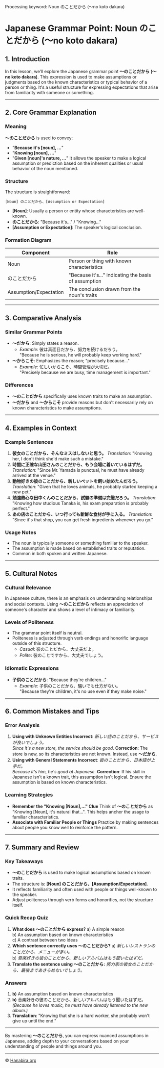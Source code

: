 Processing keyword: Noun のことだから (〜no koto dakara)
# Japanese Grammar Point: Noun のことだから (〜no koto dakara)
## 1. Introduction
In this lesson, we'll explore the Japanese grammar point **〜のことだから (〜no koto dakara)**. This expression is used to make assumptions or judgments based on the known characteristics or typical behavior of a person or thing. It's a useful structure for expressing expectations that arise from familiarity with someone or something.

---
## 2. Core Grammar Explanation
### Meaning
**〜のことだから** is used to convey:
- "**Because it's [noun], ...**"
- "**Knowing [noun], ...**"
- "**Given [noun]'s nature, ...**"
It allows the speaker to make a logical assumption or prediction based on the inherent qualities or usual behavior of the noun mentioned.
### Structure
The structure is straightforward:
```plaintext
[Noun] のことだから、[Assumption or Expectation]
```
- **[Noun]**: Usually a person or entity whose characteristics are well-known.
- **のことだから**: "Because it's..." / "Knowing..."
- **[Assumption or Expectation]**: The speaker's logical conclusion.
### Formation Diagram
| Component         | Role                                              |
|-------------------|---------------------------------------------------|
| Noun              | Person or thing with known characteristics        |
| のことだから      | "Because it's..." indicating the basis of assumption |
| Assumption/Expectation | The conclusion drawn from the noun's traits     |
---
## 3. Comparative Analysis
### Similar Grammar Points
- **〜だから**: Simply states a reason.
  - *Example*: 彼は真面目だから、努力を続けるだろう。  
    "Because he is serious, he will probably keep working hard."
- **〜からこそ**: Emphasizes the reason; "precisely because..."
  - *Example*: 忙しいからこそ、時間管理が大切だ。  
    "Precisely because we are busy, time management is important."
### Differences
- **〜のことだから** specifically uses known traits to make an assumption.
- **〜だから** and **〜からこそ** provide reasons but don't necessarily rely on known characteristics to make assumptions.
---
## 4. Examples in Context
### Example Sentences
1. **彼女のことだから、そんなミスはしないと思う。**
   *Translation*: "Knowing her, I don't think she'd make such a mistake."
2. **時間に正確な山田さんのことだから、もう会場に着いているはずだ。**
   *Translation*: "Since Mr. Yamada is punctual, he must have already arrived at the venue."
3. **動物好きの彼のことだから、新しいペットを飼い始めたんだろう。**
   *Translation*: "Given that he loves animals, he probably started keeping a new pet."
4. **勉強熱心な田中くんのことだから、試験の準備は完璧だろう。**
   *Translation*: "Knowing how studious Tanaka is, his exam preparation is probably perfect."
5. **あの店のことだから、いつ行っても新鮮な食材が手に入る。**
   *Translation*: "Since it's that shop, you can get fresh ingredients whenever you go."
### Usage Notes
- The noun is typically someone or something familiar to the speaker.
- The assumption is made based on established traits or reputation.
- Common in both spoken and written Japanese.
---
## 5. Cultural Notes
### Cultural Relevance
In Japanese culture, there is an emphasis on understanding relationships and social contexts. Using **〜のことだから** reflects an appreciation of someone's character and shows a level of intimacy or familiarity.
### Levels of Politeness
- The grammar point itself is neutral.
- Politeness is adjusted through verb endings and honorific language outside of this structure.
  - *Casual*: 彼のことだから、大丈夫だよ。
  - *Polite*: 彼のことですから、大丈夫でしょう。
### Idiomatic Expressions
- **子供のことだから**: "Because they're children..."
  - *Example*: 子供のことだから、騒いでも仕方がない。  
    "Because they're children, it's no use even if they make noise."
---
## 6. Common Mistakes and Tips
### Error Analysis
1. **Using with Unknown Entities**
   **Incorrect**: *新しい店のことだから、サービスが良いでしょう。*  
   *Since it's a new store, the service should be good.*
   **Correction**: The store is new, so its characteristics are not known. Instead, use **〜だから**.
2. **Using with General Statements**
   **Incorrect**: *彼のことだから、日本語が上手だ。*  
   *Because it's him, he's good at Japanese.*
   **Correction**: If his skill in Japanese isn't a known trait, this assumption isn't logical. Ensure the assumption is based on known characteristics.
### Learning Strategies
- **Remember the "Knowing [Noun],..." Clue**
  Think of **〜のことだから** as "Knowing [Noun], it's natural that...". This helps anchor the usage to familiar characteristics.
- **Associate with Familiar People or Things**
  Practice by making sentences about people you know well to reinforce the pattern.
---
## 7. Summary and Review
### Key Takeaways
- **〜のことだから** is used to make logical assumptions based on known traits.
- The structure is: **[Noun] のことだから、[Assumption/Expectation]**.
- It reflects familiarity and often used with people or things well-known to the speaker.
- Adjust politeness through verb forms and honorifics, not the structure itself.
### Quick Recap Quiz
1. **What does 〜のことだから express?**
   a) A simple reason  
   b) An assumption based on known characteristics  
   c) A contrast between two ideas
2. **Which sentence correctly uses 〜のことだから?**
   a) *新しいレストランのことだから、メニューが多い。*  
   b) *音楽好きの彼のことだから、新しいアルバムはもう聞いたはずだ。*
3. **Translate the sentence using 〜のことだから:**
   *努力家の彼女のことだから、最後まであきらめないでしょう。*
### Answers
1. **b)** An assumption based on known characteristics
2. **b)** 音楽好きの彼のことだから、新しいアルバムはもう聞いたはずだ。  
   *(Because he loves music, he must have already listened to the new album.)*
3. **Translation**: "Knowing that she is a hard worker, she probably won't give up until the end."
---
By mastering **〜のことだから**, you can express nuanced assumptions in Japanese, adding depth to your conversations based on your understanding of people and things around you.


---

© [Hanabira.org](https://hanabira.org)
